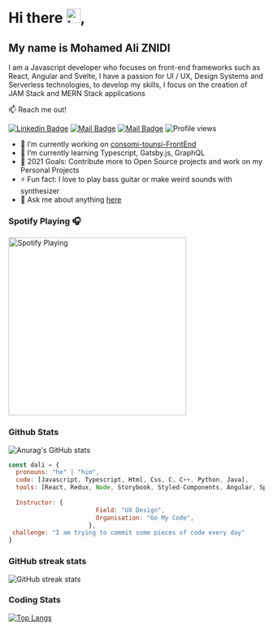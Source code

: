 # Hi there <img src="https://user-images.githubusercontent.com/1303154/88677602-1635ba80-d120-11ea-84d8-d263ba5fc3c0.gif" width="28px" alt="hi">,
## My name is Mohamed Ali ZNIDI

I am a Javascript developer who focuses on front-end frameworks such as React, Angular and Svelte, I have a passion for UI / UX, Design Systems and Serverless technologies, to develop my skills, I focus on the creation of JAM Stack and MERN Stack applications

:mailbox: Reach me out!

[![Linkedin Badge](https://img.shields.io/badge/-Mohamedali-0e76a8?style=flat&labelColor=0e76a8&logo=linkedin&logoColor=white)](https://www.linkedin.com/in/mohamedali-znidi/) [![Mail Badge](https://img.shields.io/badge/-@mohamedaliznidi-e84393?style=flat&labelColor=e84393&logo=instagram&logoColor=white)](https://instagram.com/daliznidi) [![Mail Badge](https://img.shields.io/badge/-mohamedaliznidi-c0392b?style=flat&labelColor=c0392b&logo=gmail&logoColor=white)](mailto:mohamedali.znidi1@esprit.tn) ![Profile views](https://gpvc.arturio.dev/mohamedaliznidi) 

- 🔭 I’m currently working on [consomi-tounsi-FrontEnd](https://github.com/mohamedaliznidi/consomi-tounsi-FrontEnd)
- 🌱 I’m currently learning Typescript, Gatsby.js, GraphQL
- 🥅 2021 Goals: Contribute more to Open Source projects and work on my Personal Projects
- ⚡ Fun fact: I love to play bass guitar or make weird sounds with synthesizer
- 💬 Ask me about anything [here](https://github.com/mohamedaliznidi/mohamedaliznidi/issues)

### Spotify Playing 🎧

[<img src="https://spotify-github-readme.vercel.app/api/spotify" alt="Spotify Playing" width="350" />](https://open.spotify.com/artist/2yEwvVSSSUkcLeSTNyHKh8)

### Github Stats
![Anurag's GitHub stats](https://github-readme-stats.vercel.app/api?username=mohamedaliznidi&count_private=true&theme=tokyonight&hide=contribs,prs)

```javascript
const dali = {
  pronouns: "he" | "him",
  code: [Javascript, Typescript, Html, Css, C, C++, Python, Java],
  tools: [React, Redux, Node, Storybook, Styled-Components, Angular, Spring-Boot],
 
  Instructor: {
                        Field: "UX Design",
                        Organisation: "Go My Code",
                      },
 challenge: "I am trying to commit some pieces of code every day"
}
```
### GitHub streak stats

![GitHub streak stats](https://github-readme-streak-stats.herokuapp.com/?user=mohamedaliznidi&theme=highcontrast) 

### Coding Stats
[![Top Langs](https://github-readme-stats.vercel.app/api/top-langs/?username=mohamedaliznidi&layout=compact&theme=tokyonight)](https://github.com/anuraghazra/github-readme-stats)

